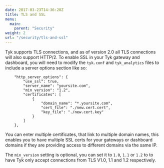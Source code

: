 ```yaml
---
date: 2017-03-23T14:36:28Z
title: TLS and SSL
menu:
  main:
    parent: "Security"
weight: 2
url: "/security/tls-and-ssl"
---
```


Tyk supports TLS connections, and as of version 2.0 all TLS connections will also support HTTP/2. To enable SSL in your Tyk gateway and dashboard, you will need to modify the `tyk.conf` and `tyk_analytics` files to include a server options section like so:

```
    "http_server_options": {
        "use_ssl": true,
        "server_name": "yoursite.com",
        "min_version": "1.2",
        "certificates": [
            {
                "domain_name": "*.yoursite.com",
                "cert_file": "./new.cert.cert",
                "key_file": "./new.cert.key"
            }
        ]
    },
```
    

You can enter multiple certificates, that link to multiple domain names, this enables you to have multiple SSL certs for your gateways or dashboard domains if they are providing access to different domains via the same IP.

The `min_version` setting is optional, you can set it to `1.0`, `1.1` or `1.2` to to have Tyk only accept connections from TLS V1.0, 1.1 and 1.2 respectively.


